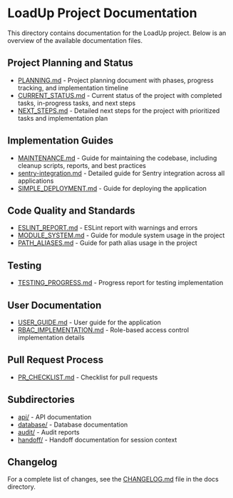 # LoadUp Project Documentation

This directory contains documentation for the LoadUp project. Below is an overview of the available documentation files.

## Project Planning and Status

- [PLANNING.md](./PLANNING.md) - Project planning document with phases, progress tracking, and implementation timeline
- [CURRENT_STATUS.md](./CURRENT_STATUS.md) - Current status of the project with completed tasks, in-progress tasks, and next steps
- [NEXT_STEPS.md](./NEXT_STEPS.md) - Detailed next steps for the project with prioritized tasks and implementation plan

## Implementation Guides

- [MAINTENANCE.md](./MAINTENANCE.md) - Guide for maintaining the codebase, including cleanup scripts, reports, and best practices
- [sentry-integration.md](./sentry-integration.md) - Detailed guide for Sentry integration across all applications
- [SIMPLE_DEPLOYMENT.md](./SIMPLE_DEPLOYMENT.md) - Guide for deploying the application

## Code Quality and Standards

- [ESLINT_REPORT.md](./ESLINT_REPORT.md) - ESLint report with warnings and errors
- [MODULE_SYSTEM.md](./MODULE_SYSTEM.md) - Guide for module system usage in the project
- [PATH_ALIASES.md](./PATH_ALIASES.md) - Guide for path alias usage in the project

## Testing

- [TESTING_PROGRESS.md](./TESTING_PROGRESS.md) - Progress report for testing implementation

## User Documentation

- [USER_GUIDE.md](./USER_GUIDE.md) - User guide for the application
- [RBAC_IMPLEMENTATION.md](./RBAC_IMPLEMENTATION.md) - Role-based access control implementation details


## Pull Request Process

- [PR_CHECKLIST.md](./PR_CHECKLIST.md) - Checklist for pull requests

## Subdirectories

- [api/](./api/) - API documentation
- [database/](./database/) - Database documentation
- [audit/](./audit/) - Audit reports
- [handoff/](./handoff/) - Handoff documentation for session context

## Changelog

For a complete list of changes, see the [CHANGELOG.md](../CHANGELOG.md) file in the docs directory. 
